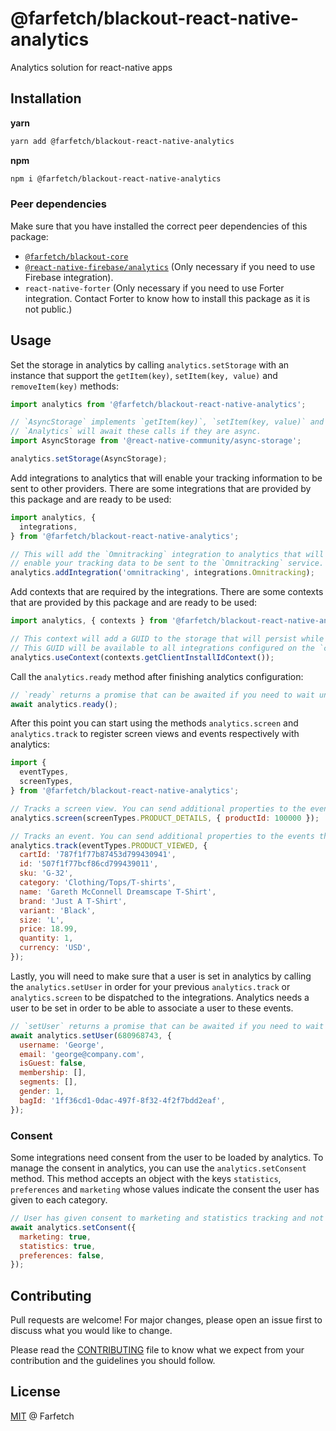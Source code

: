 # @farfetch/blackout-react-native-analytics

Analytics solution for react-native apps

## Installation

**yarn**

```sh
yarn add @farfetch/blackout-react-native-analytics
```

**npm**

```sh
npm i @farfetch/blackout-react-native-analytics
```

### Peer dependencies

Make sure that you have installed the correct peer dependencies of this package:

- [`@farfetch/blackout-core`](https://www.npmjs.com/package/@farfetch/blackout-core)
- [`@react-native-firebase/analytics`](https://www.npmjs.com/package/@react-native-firebase/analytics) (Only necessary if you need to use Firebase integration).
- `react-native-forter` (Only necessary if you need to use Forter integration. Contact Forter to know how to install this package as it is not public.)

## Usage

Set the storage in analytics by calling `analytics.setStorage` with an instance that support the `getItem(key)`, `setItem(key, value)` and `removeItem(key)` methods:

```js
import analytics from '@farfetch/blackout-react-native-analytics';

// `AsyncStorage` implements `getItem(key)`, `setItem(key, value)` and `removeItem(key)` used by analytics.
// `Analytics` will await these calls if they are async.
import AsyncStorage from '@react-native-community/async-storage';

analytics.setStorage(AsyncStorage);
```

Add integrations to analytics that will enable your tracking information to be sent to other providers.
There are some integrations that are provided by this package and are ready to be used:

```js
import analytics, {
  integrations,
} from '@farfetch/blackout-react-native-analytics';

// This will add the `Omnitracking` integration to analytics that will
// enable your tracking data to be sent to the `Omnitracking` service.
analytics.addIntegration('omnitracking', integrations.Omnitracking);
```

Add contexts that are required by the integrations. There are some contexts that are provided by this package and are ready to be used:

```js
import analytics, { contexts } from '@farfetch/blackout-react-native-analytics';

// This context will add a GUID to the storage that will persist while the app is installed on the device.
// This GUID will be available to all integrations configured on the `context.app.clientInstallId` key of the event payload.
analytics.useContext(contexts.getClientInstallIdContext());
```

Call the `analytics.ready` method after finishing analytics configuration:

```js
// `ready` returns a promise that can be awaited if you need to wait until the method finishes.
await analytics.ready();
```

After this point you can start using the methods `analytics.screen` and `analytics.track` to register screen views and events respectively with analytics:

```js
import {
  eventTypes,
  screenTypes,
} from '@farfetch/blackout-react-native-analytics';

// Tracks a screen view. You can send additional properties to the events that will be available to use by all integrations.
analytics.screen(screenTypes.PRODUCT_DETAILS, { productId: 100000 });

// Tracks an event. You can send additional properties to the events that will be available to use by all integrations.
analytics.track(eventTypes.PRODUCT_VIEWED, {
  cartId: '787f1f77b87453d799430941',
  id: '507f1f77bcf86cd799439011',
  sku: 'G-32',
  category: 'Clothing/Tops/T-shirts',
  name: 'Gareth McConnell Dreamscape T-Shirt',
  brand: 'Just A T-Shirt',
  variant: 'Black',
  size: 'L',
  price: 18.99,
  quantity: 1,
  currency: 'USD',
});
```

Lastly, you will need to make sure that a user is set in analytics by calling the `analytics.setUser` in order for your previous `analytics.track` or `analytics.screen` to be dispatched to the integrations.
Analytics needs a user to be set in order to be able to associate a user to these events.

```js
// `setUser` returns a promise that can be awaited if you need to wait until the method finishes.
await analytics.setUser(680968743, {
  username: 'George',
  email: 'george@company.com',
  isGuest: false,
  membership: [],
  segments: [],
  gender: 1,
  bagId: '1ff36cd1-0dac-497f-8f32-4f2f7bdd2eaf',
});
```

### Consent

Some integrations need consent from the user to be loaded by analytics.
To manage the consent in analytics, you can use the `analytics.setConsent` method.
This method accepts an object with the keys `statistics`, `preferences` and `marketing` whose values indicate the consent the user has given to each category.

```js
// User has given consent to marketing and statistics tracking and not preferences.
await analytics.setConsent({
  marketing: true,
  statistics: true,
  preferences: false,
});
```

## Contributing

Pull requests are welcome! For major changes, please open an issue first to discuss what you would like to change.

Please read the [CONTRIBUTING](../../CONTRIBUTING.md) file to know what we expect from your contribution and the guidelines you should follow.

## License

[MIT](../../LICENSE) @ Farfetch
